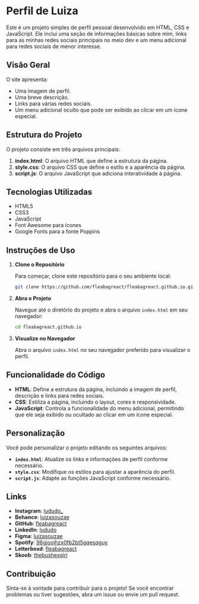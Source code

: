 # Perfil de Luiza

Este é um projeto simples de perfil pessoal desenvolvido em HTML, CSS e JavaScript. Ele inclui uma seção de informações básicas sobre mim, links para as minhas redes sociais principais no meio dev e um menu adicional para redes sociais de menor interesse.

## Visão Geral

O site apresenta:

- Uma imagem de perfil.
- Uma breve descrição.
- Links para várias redes sociais.
- Um menu adicional oculto que pode ser exibido ao clicar em um ícone especial.

## Estrutura do Projeto

O projeto consiste em três arquivos principais:

1. **index.html**: O arquivo HTML que define a estrutura da página.
2. **style.css**: O arquivo CSS que define o estilo e a aparência da página.
3. **script.js**: O arquivo JavaScript que adiciona interatividade à página.

## Tecnologias Utilizadas

- HTML5
- CSS3
- JavaScript
- Font Awesome para ícones
- Google Fonts para a fonte Poppins

## Instruções de Uso

1. **Clone o Repositório**

   Para começar, clone este repositório para o seu ambiente local:

   ```bash
   git clone https://github.com/fleabagreact/fleabagreact.github.io.git
   ```

2. **Abra o Projeto**

   Navegue até o diretório do projeto e abra o arquivo `index.html` em seu navegador:

   ```bash
   cd fleabagreact.github.io
   ```

3. **Visualize no Navegador**

   Abra o arquivo `index.html` no seu navegador preferido para visualizar o perfil.

## Funcionalidade do Código

- **HTML**: Define a estrutura da página, incluindo a imagem de perfil, descrição e links para redes sociais.
- **CSS**: Estiliza a página, incluindo o layout, cores e responsividade.
- **JavaScript**: Controla a funcionalidade do menu adicional, permitindo que ele seja exibido ou ocultado ao clicar em um ícone especial.

## Personalização

Você pode personalizar o projeto editando os seguintes arquivos:

- **`index.html`**: Atualize os links e informações de perfil conforme necessário.
- **`style.css`**: Modifique os estilos para ajustar a aparência do perfil.
- **`script.js`**: Adapte as funções JavaScript conforme necessário.

## Links

- **Instagram**: [lududo_](https://www.instagram.com/lududo_)
- **Behance**: [luizasouzae](https://www.behance.net/luizasouzae)
- **GitHub**: [fleabagreact](https://www.github.com/fleabagreact)
- **LinkedIn**: [lududo](https://www.linkedin.com/lududo)
- **Figma**: [luizasouzae](https://www.figma.com/luizasouzae)
- **Spotify**: [96gjoojhzx0fb2bt5gqesqguy](https://open.spotify.com/user/96gjoojhzx0fb2bt5gqesqguy)
- **Letterboxd**: [fleabagreact](https://boxd.it/5jKwh)
- **Skoob**: [thebushesgirl](https://www.skoob.com.br/thebushesgirl)

## Contribuição

Sinta-se à vontade para contribuir para o projeto! Se você encontrar problemas ou tiver sugestões, abra um issue ou envie um pull request.
